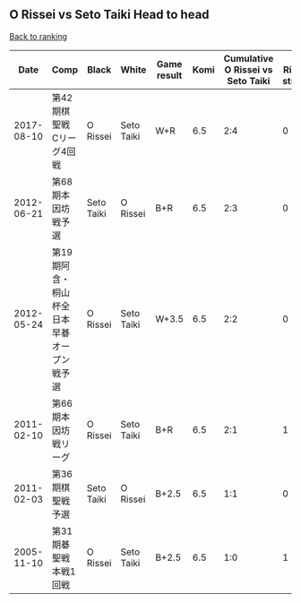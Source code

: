 ## O Rissei vs Seto Taiki Head to head

[Back to ranking](../../index.md)




| **Date** | **Comp** | **Black** | **White** | **Game result** | **Komi** | **Cumulative O Rissei vs Seto Taiki** | **O Rissei streak** | **Seto Taiki streak** | 
| --- | --- | --- | --- | --- | --- | --- | --- | --- |
| 2017-08-10 | 第42期棋聖戦　Cリーグ4回戦 | O Rissei | Seto Taiki | W+R | 6.5 | 2:4 | 0 | 3 | 
| 2012-06-21 | 第68期本因坊戦予選 | Seto Taiki | O Rissei | B+R | 6.5 | 2:3 | 0 | 2 | 
| 2012-05-24 | 第19期阿含・桐山杯全日本早碁オープン戦予選 | O Rissei | Seto Taiki | W+3.5 | 6.5 | 2:2 | 0 | 1 | 
| 2011-02-10 | 第66期本因坊戦リーグ | O Rissei | Seto Taiki | B+R | 6.5 | 2:1 | 1 | 0 | 
| 2011-02-03 | 第36期棋聖戦予選 | Seto Taiki | O Rissei | B+2.5 | 6.5 | 1:1 | 0 | 1 | 
| 2005-11-10 | 第31期碁聖戦本戦1回戦 | O Rissei | Seto Taiki | B+2.5 | 6.5 | 1:0 | 1 | 0 |




